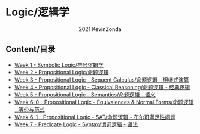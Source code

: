 # Logic/逻辑学

<center>
<span>2021</span>
<a style="text-decoration:none; color: black;" href="https://github.com/KevinZonda">KevinZonda</a>
</center>

## Content/目录

- [Week 1 - Symbolic Logic/符号逻辑学](Week1.md)
- [Week 2 - Propositional Logic/命题逻辑](Week2.md)
- [Week 3 - Propositional Logic - Sequent Calculus/命题逻辑 - 相继式演算](Week3.md)
- [Week 4 - Propositional Logic - Classical Reasoning/命题逻辑 - 经典逻辑](Week4.md)
- [Week 5 - Propositional Logic - Semantics/命题逻辑 - 语义](Week5.md)
- [Week 6-0 - Propositional Logic - Equivalences & Normal Forms/命题逻辑 - 等价与范式](Week6-0.md)
- [Week 6-1 - Propositional Logic - SAT/命题逻辑 - 布尔可满足性问题](Week6-1.md)
- [Week 7 - Predicate Logic - Syntax/谓词逻辑 - 语法](Week7.md)